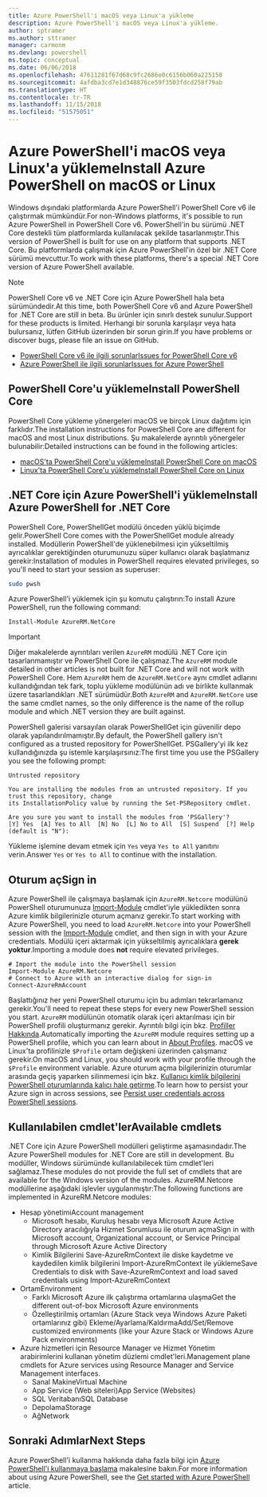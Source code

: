 ```yaml
---
title: Azure PowerShell'i macOS veya Linux'a yükleme
description: Azure PowerShell'i macOS veya Linux'a yükleme.
author: sptramer
ms.author: sttramer
manager: carmonm
ms.devlang: powershell
ms.topic: conceptual
ms.date: 06/06/2018
ms.openlocfilehash: 47611281f67d68c9fc2686e0c6156b060a225158
ms.sourcegitcommit: 4afdba3cd7e1d348876ce59f3503fdcd258f79ab
ms.translationtype: HT
ms.contentlocale: tr-TR
ms.lasthandoff: 11/15/2018
ms.locfileid: "51575051"
---
```

# <a name="install-azure-powershell-on-macos-or-linux"></a><span data-ttu-id="d3bdf-103">Azure PowerShell'i macOS veya Linux'a yükleme</span><span class="sxs-lookup"><span data-stu-id="d3bdf-103">Install Azure PowerShell on macOS or Linux</span></span>

<span data-ttu-id="d3bdf-104">Windows dışındaki platformlarda Azure PowerShell'i PowerShell Core v6 ile çalıştırmak mümkündür.</span><span class="sxs-lookup"><span data-stu-id="d3bdf-104">For non-Windows platforms, it's possible to run Azure PowerShell in PowerShell Core v6.</span></span> <span data-ttu-id="d3bdf-105">PowerShell'in bu sürümü .NET Core destekli tüm platformlarda kullanılacak şekilde tasarlanmıştır.</span><span class="sxs-lookup"><span data-stu-id="d3bdf-105">This version of PowerShell is built for use on any platform that supports .NET Core.</span></span> <span data-ttu-id="d3bdf-106">Bu platformlarda çalışmak için Azure PowerShell'in özel bir .NET Core sürümü mevcuttur.</span><span class="sxs-lookup"><span data-stu-id="d3bdf-106">To work with these platforms, there's a special .NET Core version of Azure PowerShell available.</span></span>

> [!NOTE]
> <span data-ttu-id="d3bdf-107">PowerShell Core v6 ve .NET Core için Azure PowerShell hala beta sürümündedir.</span><span class="sxs-lookup"><span data-stu-id="d3bdf-107">At this time, both PowerShell Core v6 and Azure PowerShell for .NET Core are still in beta.</span></span>
> <span data-ttu-id="d3bdf-108">Bu ürünler için sınırlı destek sunulur.</span><span class="sxs-lookup"><span data-stu-id="d3bdf-108">Support for these products is limited.</span></span> <span data-ttu-id="d3bdf-109">Herhangi bir sorunla karşılaşır veya hata bulursanız, lütfen GitHub üzerinden bir sorun girin.</span><span class="sxs-lookup"><span data-stu-id="d3bdf-109">If you have problems or discover bugs, please file an issue on GitHub.</span></span>
>
> * [<span data-ttu-id="d3bdf-110">PowerShell Core v6 ile ilgili sorunlar</span><span class="sxs-lookup"><span data-stu-id="d3bdf-110">Issues for PowerShell Core v6</span></span>](https://github.com/PowerShell/PowerShell/issues)
> * [<span data-ttu-id="d3bdf-111">Azure PowerShell ile ilgili sorunlar</span><span class="sxs-lookup"><span data-stu-id="d3bdf-111">Issues for Azure PowerShell</span></span>](https://github.com/azure/azure-docs-powershell/issues)

## <a name="install-powershell-core"></a><span data-ttu-id="d3bdf-112">PowerShell Core'u yükleme</span><span class="sxs-lookup"><span data-stu-id="d3bdf-112">Install PowerShell Core</span></span>

<span data-ttu-id="d3bdf-113">PowerShell Core yükleme yönergeleri macOS ve birçok Linux dağıtımı için farklıdır.</span><span class="sxs-lookup"><span data-stu-id="d3bdf-113">The installation instructions for PowerShell Core are different for macOS and most Linux distributions.</span></span>
<span data-ttu-id="d3bdf-114">Şu makalelerde ayrıntılı yönergeler bulunabilir:</span><span class="sxs-lookup"><span data-stu-id="d3bdf-114">Detailed instructions can be found in the following articles:</span></span>

* [<span data-ttu-id="d3bdf-115">macOS'ta PowerShell Core'u yükleme</span><span class="sxs-lookup"><span data-stu-id="d3bdf-115">Install PowerShell Core on macOS</span></span>](/powershell/scripting/setup/installing-powershell-core-on-macos)
* [<span data-ttu-id="d3bdf-116">Linux'ta PowerShell Core'u yükleme</span><span class="sxs-lookup"><span data-stu-id="d3bdf-116">Install PowerShell Core on Linux</span></span>](/powershell/scripting/setup/installing-powershell-core-on-linux)

## <a name="install-azure-powershell-for-net-core"></a><span data-ttu-id="d3bdf-117">.NET Core için Azure PowerShell'i yükleme</span><span class="sxs-lookup"><span data-stu-id="d3bdf-117">Install Azure PowerShell for .NET Core</span></span>

<span data-ttu-id="d3bdf-118">PowerShell Core, PowerShellGet modülü önceden yüklü biçimde gelir.</span><span class="sxs-lookup"><span data-stu-id="d3bdf-118">PowerShell Core comes with the PowerShellGet module already installed.</span></span> <span data-ttu-id="d3bdf-119">Modüllerin PowerShell'de yüklenebilmesi için yükseltilmiş ayrıcalıklar gerektiğinden oturumunuzu süper kullanıcı olarak başlatmanız gerekir:</span><span class="sxs-lookup"><span data-stu-id="d3bdf-119">Installation of modules in PowerShell requires elevated privileges, so you'll need to start your session as superuser:</span></span>

```bash
sudo pwsh
```

<span data-ttu-id="d3bdf-120">Azure PowerShell'i yüklemek için şu komutu çalıştırın:</span><span class="sxs-lookup"><span data-stu-id="d3bdf-120">To install Azure PowerShell, run the following command:</span></span>

```powershell-interactive
Install-Module AzureRM.NetCore
```

> [!IMPORTANT]
> <span data-ttu-id="d3bdf-121">Diğer makalelerde ayrıntıları verilen `AzureRM` modülü .NET Core için tasarlanmamıştır ve PowerShell Core ile çalışmaz.</span><span class="sxs-lookup"><span data-stu-id="d3bdf-121">The `AzureRM` module detailed in other articles is not built for .NET Core and will not work with PowerShell Core.</span></span> <span data-ttu-id="d3bdf-122">Hem `AzureRM` hem de `AzureRM.NetCore` aynı cmdlet adlarını kullandığından tek fark, toplu yükleme modülünün adı ve birlikte kullanmak üzere tasarlandıkları .NET sürümüdür.</span><span class="sxs-lookup"><span data-stu-id="d3bdf-122">Both `AzureRM` and `AzureRM.NetCore` use the same cmdlet names, so the only difference is the name of the rollup module and which .NET version they are built against.</span></span>

<span data-ttu-id="d3bdf-123">PowerShell galerisi varsayılan olarak PowerShellGet için güvenilir depo olarak yapılandırılmamıştır.</span><span class="sxs-lookup"><span data-stu-id="d3bdf-123">By default, the PowerShell gallery isn't configured as a trusted repository for PowerShellGet.</span></span> <span data-ttu-id="d3bdf-124">PSGallery'yi ilk kez kullandığınızda şu istemle karşılaşırsınız:</span><span class="sxs-lookup"><span data-stu-id="d3bdf-124">The first time you use the PSGallery you see the following prompt:</span></span>

```output
Untrusted repository

You are installing the modules from an untrusted repository. If you trust this repository, change
its InstallationPolicy value by running the Set-PSRepository cmdlet.

Are you sure you want to install the modules from 'PSGallery'?
[Y] Yes  [A] Yes to All  [N] No  [L] No to All  [S] Suspend  [?] Help (default is "N"):
```

<span data-ttu-id="d3bdf-125">Yükleme işlemine devam etmek için `Yes` veya `Yes to All` yanıtını verin.</span><span class="sxs-lookup"><span data-stu-id="d3bdf-125">Answer `Yes` or `Yes to All` to continue with the installation.</span></span>

## <a name="sign-in"></a><span data-ttu-id="d3bdf-126">Oturum aç</span><span class="sxs-lookup"><span data-stu-id="d3bdf-126">Sign in</span></span>

<span data-ttu-id="d3bdf-127">Azure PowerShell ile çalışmaya başlamak için `AzureRM.Netcore` modülünü PowerShell oturumunuza [Import-Module](/powershell/module/Microsoft.PowerShell.Core/Import-Module) cmdlet'iyle yükledikten sonra Azure kimlik bilgilerinizle oturum açmanız gerekir.</span><span class="sxs-lookup"><span data-stu-id="d3bdf-127">To start working with Azure PowerShell, you need to load `AzureRM.Netcore` into your PowerShell session with the [Import-Module](/powershell/module/Microsoft.PowerShell.Core/Import-Module) cmdlet, and then sign in with your Azure credentials.</span></span> <span data-ttu-id="d3bdf-128">Modülü içeri aktarmak için yükseltilmiş ayrıcalıklara __gerek yoktur__.</span><span class="sxs-lookup"><span data-stu-id="d3bdf-128">Importing a module does __not__ require elevated privileges.</span></span>

```powershell-interactive
# Import the module into the PowerShell session
Import-Module AzureRM.Netcore
# Connect to Azure with an interactive dialog for sign-in
Connect-AzureRmAccount
```

<span data-ttu-id="d3bdf-129">Başlattığınız her yeni PowerShell oturumu için bu adımları tekrarlamanız gerekir.</span><span class="sxs-lookup"><span data-stu-id="d3bdf-129">You'll need to repeat these steps for every new PowerShell session you start.</span></span> <span data-ttu-id="d3bdf-130">`AzureRM` modülünün otomatik olarak içeri aktarılması için bir PowerShell profili oluşturmanız gerekir. Ayrıntılı bilgi için bkz. [Profiller Hakkında](/powershell/module/microsoft.powershell.core/about/about_profiles).</span><span class="sxs-lookup"><span data-stu-id="d3bdf-130">Automatically importing the `AzureRM` module requires setting up a PowerShell profile, which you can learn about in [About Profiles](/powershell/module/microsoft.powershell.core/about/about_profiles).</span></span>
<span data-ttu-id="d3bdf-131">macOS ve Linux'ta profilinizle `$Profile` ortam değişkeni üzerinden çalışmanız gerekir.</span><span class="sxs-lookup"><span data-stu-id="d3bdf-131">On macOS and Linux, you should work with your profile through the `$Profile` environment variable.</span></span> <span data-ttu-id="d3bdf-132">Azure oturum açma bilgilerinizin oturumlar arasında geçiş yaparken silinmemesi için bkz. [Kullanıcı kimlik bilgilerini PowerShell oturumlarında kalıcı hale getirme](context-persistence.md).</span><span class="sxs-lookup"><span data-stu-id="d3bdf-132">To learn how to persist your Azure sign in across sessions, see [Persist user credentials across PowerShell sessions](context-persistence.md).</span></span>

## <a name="available-cmdlets"></a><span data-ttu-id="d3bdf-133">Kullanılabilen cmdlet'ler</span><span class="sxs-lookup"><span data-stu-id="d3bdf-133">Available cmdlets</span></span>

<span data-ttu-id="d3bdf-134">.NET Core için Azure PowerShell modülleri geliştirme aşamasındadır.</span><span class="sxs-lookup"><span data-stu-id="d3bdf-134">The Azure PowerShell modules for .NET Core are still in development.</span></span> <span data-ttu-id="d3bdf-135">Bu modüller, Windows sürümünde kullanılabilecek tüm cmdlet'leri sağlamaz.</span><span class="sxs-lookup"><span data-stu-id="d3bdf-135">These modules do not provide the full set of cmdlets that are available for the Windows version of the modules.</span></span> <span data-ttu-id="d3bdf-136">AzureRM.Netcore modüllerine aşağıdaki işlevler uygulanmıştır:</span><span class="sxs-lookup"><span data-stu-id="d3bdf-136">The following functions are implemented in AzureRM.Netcore modules:</span></span>

* <span data-ttu-id="d3bdf-137">Hesap yönetimi</span><span class="sxs-lookup"><span data-stu-id="d3bdf-137">Account management</span></span>
  * <span data-ttu-id="d3bdf-138">Microsoft hesabı, Kuruluş hesabı veya Microsoft Azure Active Directory aracılığıyla Hizmet Sorumlusu ile oturum açma</span><span class="sxs-lookup"><span data-stu-id="d3bdf-138">Sign in with Microsoft account, Organizational account, or Service Principal through Microsoft Azure Active Directory</span></span>
  * <span data-ttu-id="d3bdf-139">Kimlik Bilgilerini Save-AzureRmContext ile diske kaydetme ve kaydedilen kimlik bilgilerini Import-AzureRmContext ile yükleme</span><span class="sxs-lookup"><span data-stu-id="d3bdf-139">Save Credentials to disk with Save-AzureRmContext and load saved credentials using Import-AzureRmContext</span></span>
* <span data-ttu-id="d3bdf-140">Ortam</span><span class="sxs-lookup"><span data-stu-id="d3bdf-140">Environment</span></span>
  * <span data-ttu-id="d3bdf-141">Farklı Microsoft Azure ilk çalıştırma ortamlarına ulaşma</span><span class="sxs-lookup"><span data-stu-id="d3bdf-141">Get the different out-of-box Microsoft Azure environments</span></span>
  * <span data-ttu-id="d3bdf-142">Özelleştirilmiş ortamları (Azure Stack veya Windows Azure Paketi ortamlarınız gibi) Ekleme/Ayarlama/Kaldırma</span><span class="sxs-lookup"><span data-stu-id="d3bdf-142">Add/Set/Remove customized environments (like your Azure Stack or Windows Azure Pack environments)</span></span>
* <span data-ttu-id="d3bdf-143">Azure hizmetleri için Resource Manager ve Hizmet Yönetim arabirimlerini kullanan yönetim düzlemi cmdlet'leri.</span><span class="sxs-lookup"><span data-stu-id="d3bdf-143">Management plane cmdlets for Azure services using Resource Manager and Service Management interfaces.</span></span>
  * <span data-ttu-id="d3bdf-144">Sanal Makine</span><span class="sxs-lookup"><span data-stu-id="d3bdf-144">Virtual Machine</span></span>
  * <span data-ttu-id="d3bdf-145">App Service (Web siteleri)</span><span class="sxs-lookup"><span data-stu-id="d3bdf-145">App Service (Websites)</span></span>
  * <span data-ttu-id="d3bdf-146">SQL Veritabanı</span><span class="sxs-lookup"><span data-stu-id="d3bdf-146">SQL Database</span></span>
  * <span data-ttu-id="d3bdf-147">Depolama</span><span class="sxs-lookup"><span data-stu-id="d3bdf-147">Storage</span></span>
  * <span data-ttu-id="d3bdf-148">Ağ</span><span class="sxs-lookup"><span data-stu-id="d3bdf-148">Network</span></span>

## <a name="next-steps"></a><span data-ttu-id="d3bdf-149">Sonraki Adımlar</span><span class="sxs-lookup"><span data-stu-id="d3bdf-149">Next Steps</span></span>

<span data-ttu-id="d3bdf-150">Azure PowerShell'i kullanma hakkında daha fazla bilgi için [Azure PowerShell'i kullanmaya başlama](get-started-azureps.md) makalesine bakın.</span><span class="sxs-lookup"><span data-stu-id="d3bdf-150">For more information about using Azure PowerShell, see the [Get started with Azure PowerShell](get-started-azureps.md) article.</span></span>
